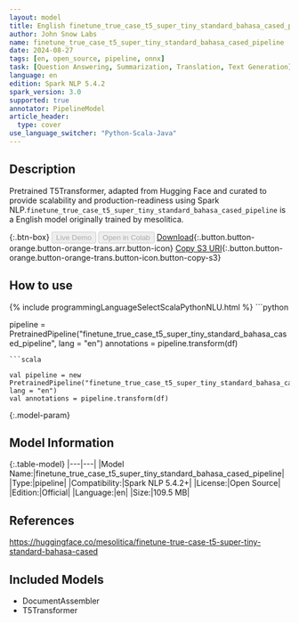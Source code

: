 ```yaml
---
layout: model
title: English finetune_true_case_t5_super_tiny_standard_bahasa_cased_pipeline pipeline T5Transformer from mesolitica
author: John Snow Labs
name: finetune_true_case_t5_super_tiny_standard_bahasa_cased_pipeline
date: 2024-08-27
tags: [en, open_source, pipeline, onnx]
task: [Question Answering, Summarization, Translation, Text Generation]
language: en
edition: Spark NLP 5.4.2
spark_version: 3.0
supported: true
annotator: PipelineModel
article_header:
  type: cover
use_language_switcher: "Python-Scala-Java"
---
```


## Description

Pretrained T5Transformer, adapted from Hugging Face and curated to provide scalability and production-readiness using Spark NLP.`finetune_true_case_t5_super_tiny_standard_bahasa_cased_pipeline` is a English model originally trained by mesolitica.

{:.btn-box}
<button class="button button-orange" disabled>Live Demo</button>
<button class="button button-orange" disabled>Open in Colab</button>
[Download](https://s3.amazonaws.com/auxdata.johnsnowlabs.com/public/models/finetune_true_case_t5_super_tiny_standard_bahasa_cased_pipeline_en_5.4.2_3.0_1724741502312.zip){:.button.button-orange.button-orange-trans.arr.button-icon}
[Copy S3 URI](s3://auxdata.johnsnowlabs.com/public/models/finetune_true_case_t5_super_tiny_standard_bahasa_cased_pipeline_en_5.4.2_3.0_1724741502312.zip){:.button.button-orange.button-orange-trans.button-icon.button-copy-s3}

## How to use



<div class="tabs-box" markdown="1">
{% include programmingLanguageSelectScalaPythonNLU.html %}
```python

pipeline = PretrainedPipeline("finetune_true_case_t5_super_tiny_standard_bahasa_cased_pipeline", lang = "en")
annotations =  pipeline.transform(df)   

```
```scala

val pipeline = new PretrainedPipeline("finetune_true_case_t5_super_tiny_standard_bahasa_cased_pipeline", lang = "en")
val annotations = pipeline.transform(df)

```
</div>

{:.model-param}
## Model Information

{:.table-model}
|---|---|
|Model Name:|finetune_true_case_t5_super_tiny_standard_bahasa_cased_pipeline|
|Type:|pipeline|
|Compatibility:|Spark NLP 5.4.2+|
|License:|Open Source|
|Edition:|Official|
|Language:|en|
|Size:|109.5 MB|

## References

https://huggingface.co/mesolitica/finetune-true-case-t5-super-tiny-standard-bahasa-cased

## Included Models

- DocumentAssembler
- T5Transformer